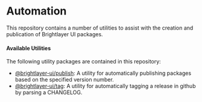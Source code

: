 # Automation

This repository contains a number of utilities to assist with the creation and publication of Brightlayer UI packages.

#### Available Utilities

The following utility packages are contained in this repository:

- [@brightlayer-ui/publish](blui-publish): A utility for automatically publishing packages based on the specified version number.
- [@brightlayer-ui/tag](blui-tag): A utility for automatically tagging a release in github by parsing a CHANGELOG.
